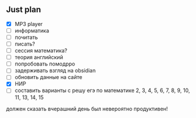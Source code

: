 ## Just plan
- [x] MP3 player
- [ ] информатика
- [ ] почитать 
- [ ] писать?
- [ ] сессия математика?
- [ ] теория английский
- [ ] попробовать помодрро
- [ ] задерживать взгляд на obsidian
- [ ] обновить данные на сайте 
- [x] НИР
- [ ] составить варианты с решу егэ по математике
	2, 3, 4, 5, 6, 7, 8, 9, 10, 11, 13, 14, 15

должен сказать вчерашний день был невероятно продуктивен!
